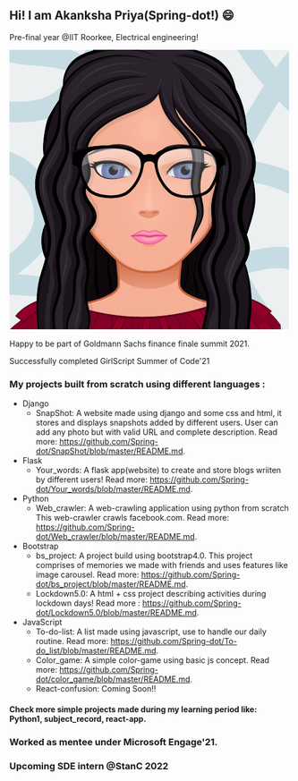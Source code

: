 ## Hi! I am Akanksha Priya(Spring-dot!)  :smile:
Pre-final year @IIT Roorkee, Electrical engineering!

![github profile logo](https://github.com/Spring-dot/Spring-dot/blob/master/myAvatar.png)

Happy to be part of Goldmann Sachs finance finale summit 2021.

Successfully completed GirlScript Summer of Code'21
### My projects built from scratch using different languages :
* Django
  * SnapShot: A website made using django and some css and html, it stores and displays snapshots added by different users. User can add any photo but with valid URL and complete description. Read more: https://github.com/Spring-dot/SnapShot/blob/master/README.md.
* Flask
  * Your_words: A flask app(website) to create and store blogs wriiten by different users! Read more: https://github.com/Spring-dot/Your_words/blob/master/README.md.
* Python
  * Web_crawler: A web-crawling application using python from scratch This web-crawler crawls facebook.com. Read more: https://github.com/Spring-dot/Web_crawler/blob/master/README.md.
* Bootstrap
  * bs_project: A project build using bootstrap4.0. This project comprises of memories we made with friends and uses features like image carousel. Read more: https://github.com/Spring-dot/bs_project/blob/master/README.md.
  * Lockdown5.0: A html + css project describing activities during lockdown days! Read more : https://github.com/Spring-dot/Lockdown5.0/blob/master/README.md.
* JavaScript
  * To-do-list: A list made using javascript, use to handle our daily routine. Read more: https://github.com/Spring-dot/To-do_list/blob/master/README.md.
  * Color_game: A simple color-game using basic js concept. Read more: https://github.com/Spring-dot/color_game/blob/master/README.md.
  * React-confusion: Coming Soon!!
#### Check more simple projects made during my learning period like: Python1, subject_record, react-app.
### Worked as mentee under Microsoft Engage'21.
### Upcoming SDE intern @StanC 2022
<!--
**Spring-dot/Spring-dot** is a ✨ _special_ ✨ repository because its `README.md` (this file) appears on your GitHub profile.

Here are some ideas to get you started:

- 🔭 I’m currently working on ...
- 🌱 I’m currently learning ...
- 👯 I’m looking to collaborate on ...
- 🤔 I’m looking for help with ...
- 💬 Ask me about ...
- 📫 How to reach me: ...
- 😄 Pronouns: ...
- ⚡ Fun fact: ...
-->
